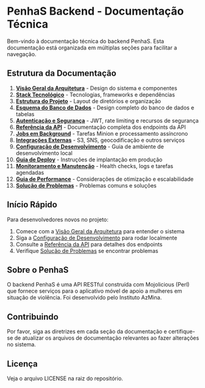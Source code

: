 # PenhaS Backend - Documentação Técnica

Bem-vindo à documentação técnica do backend PenhaS. Esta documentação está organizada em múltiplas seções para facilitar a navegação.

## Estrutura da Documentação

1. **[Visão Geral da Arquitetura](./01-arquitetura.md)** - Design do sistema e componentes
2. **[Stack Tecnológico](./02-stack-tecnologico.md)** - Tecnologias, frameworks e dependências
3. **[Estrutura do Projeto](./03-estrutura-projeto.md)** - Layout de diretórios e organização
4. **[Esquema do Banco de Dados](./04-esquema-banco-dados.md)** - Design completo do banco de dados e tabelas
5. **[Autenticação e Segurança](./05-autenticacao-seguranca.md)** - JWT, rate limiting e recursos de segurança
6. **[Referência da API](./06-referencia-api.md)** - Documentação completa dos endpoints da API
7. **[Jobs em Background](./07-jobs-background.md)** - Tarefas Minion e processamento assíncrono
8. **[Integrações Externas](./08-integracoes-externas.md)** - S3, SNS, geocodificação e outros serviços
9. **[Configuração de Desenvolvimento](./09-configuracao-desenvolvimento.md)** - Guia de ambiente de desenvolvimento local
10. **[Guia de Deploy](./10-guia-deploy.md)** - Instruções de implantação em produção
11. **[Monitoramento e Manutenção](./11-monitoramento-manutencao.md)** - Health checks, logs e tarefas agendadas
12. **[Guia de Performance](./12-guia-performance.md)** - Considerações de otimização e escalabilidade
13. **[Solução de Problemas](./13-solucao-problemas.md)** - Problemas comuns e soluções

## Início Rápido

Para desenvolvedores novos no projeto:

1. Comece com a [Visão Geral da Arquitetura](./01-arquitetura.md) para entender o sistema
2. Siga a [Configuração de Desenvolvimento](./09-configuracao-desenvolvimento.md) para rodar localmente
3. Consulte a [Referência da API](./06-referencia-api.md) para detalhes dos endpoints
4. Verifique [Solução de Problemas](./13-solucao-problemas.md) se encontrar problemas

## Sobre o PenhaS

O backend PenhaS é uma API RESTful construída com Mojolicious (Perl) que fornece serviços para o aplicativo móvel de apoio a mulheres em situação de violência. Foi desenvolvido pelo Instituto AzMina.

## Contribuindo

Por favor, siga as diretrizes em cada seção da documentação e certifique-se de atualizar os arquivos de documentação relevantes ao fazer alterações no sistema.

## Licença

Veja o arquivo LICENSE na raiz do repositório.